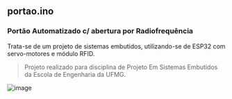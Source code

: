 ## portao.ino
### Portão Automatizado c/ abertura por Radiofrequência

Trata-se de um projeto de sistemas embutidos, utilizando-se de ESP32 com servo-motores e módulo RFID.

> Projeto realizado para disciplina de Projeto Em Sistemas Embutidos da Escola de Engenharia da UFMG.


![image](https://user-images.githubusercontent.com/62210542/209950697-2db8a1f4-3012-42d7-ba09-47d27ae6b1f4.png)

